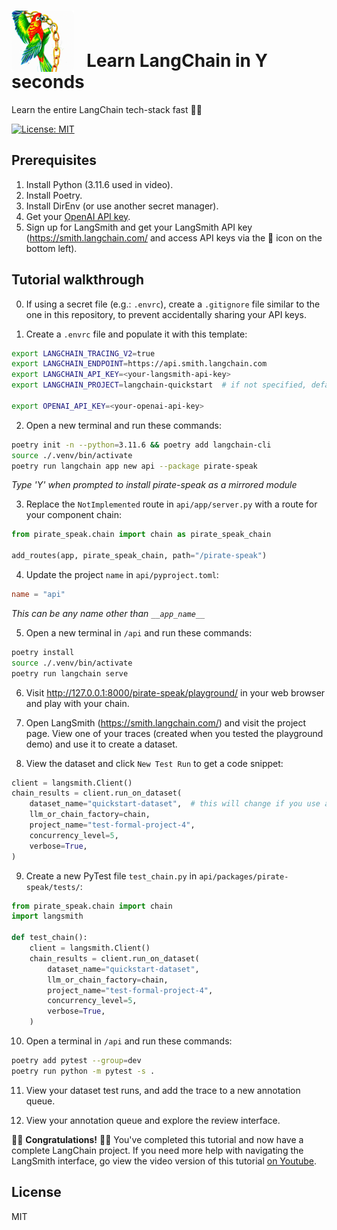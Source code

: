 # <img src="https://raw.githubusercontent.com/Cutwell/langchain-in-Y-seconds/main/langchain-in-y-seconds.png" style="width:100px;padding-right:20px;margin-bottom:-8px;">Learn LangChain in Y seconds
 Learn the entire LangChain tech-stack fast 🏃‍♀️

[![License: MIT](https://img.shields.io/badge/License-MIT-yellow.svg)](https://opensource.org/licenses/MIT)

## Prerequisites

1. Install Python (3.11.6 used in video).
2. Install Poetry.
3. Install DirEnv (or use another secret manager).
4. Get your [OpenAI API key](https://platform.openai.com/api-keys).
5. Sign up for LangSmith and get your LangSmith API key (https://smith.langchain.com/ and access API keys via the 🔑 icon on the bottom left).

## Tutorial walkthrough

0. If using a secret file (e.g.: `.envrc`), create a `.gitignore` file similar to the one in this repository, to prevent accidentally sharing your API keys.

1. Create a `.envrc` file and populate it with this template:

```bash
export LANGCHAIN_TRACING_V2=true
export LANGCHAIN_ENDPOINT=https://api.smith.langchain.com
export LANGCHAIN_API_KEY=<your-langsmith-api-key>
export LANGCHAIN_PROJECT=langchain-quickstart  # if not specified, defaults to "default"

export OPENAI_API_KEY=<your-openai-api-key>
```

2. Open a new terminal and run these commands:

```bash
poetry init -n --python=3.11.6 && poetry add langchain-cli
source ./.venv/bin/activate
poetry run langchain app new api --package pirate-speak
```

_Type 'Y' when prompted to install pirate-speak as a mirrored module_

3. Replace the `NotImplemented` route in `api/app/server.py` with a route for your component chain:

```python
from pirate_speak.chain import chain as pirate_speak_chain

add_routes(app, pirate_speak_chain, path="/pirate-speak")
```

4. Update the project `name` in `api/pyproject.toml`:
```toml
name = "api"
```

_This can be any name other than `__app_name__`_

5. Open a new terminal in `/api` and run these commands:

```bash
poetry install
source ./.venv/bin/activate
poetry run langchain serve
```

6. Visit http://127.0.0.1:8000/pirate-speak/playground/ in your web browser and play with your chain.

7. Open LangSmith (https://smith.langchain.com/) and visit the project page. View one of your traces (created when you tested the playground demo) and use it to create a dataset.

8. View the dataset and click `New Test Run` to get a code snippet:

```python
client = langsmith.Client()
chain_results = client.run_on_dataset(
	dataset_name="quickstart-dataset",	# this will change if you use a different dataset name.
	llm_or_chain_factory=chain,
	project_name="test-formal-project-4",
	concurrency_level=5,
	verbose=True,
)
```

9. Create a new PyTest file `test_chain.py` in `api/packages/pirate-speak/tests/`:

```python
from pirate_speak.chain import chain
import langsmith

def test_chain():
	client = langsmith.Client()
	chain_results = client.run_on_dataset(
		dataset_name="quickstart-dataset",
		llm_or_chain_factory=chain,
		project_name="test-formal-project-4",
		concurrency_level=5,
		verbose=True,
	)
```

10. Open a terminal in `/api` and run these commands:

```bash
poetry add pytest --group=dev
poetry run python -m pytest -s .
```

11. View your dataset test runs, and add the trace to a new annotation queue.

12. View your annotation queue and explore the review interface.

🎉🎉 **Congratulations!** 🎉🎉
You've completed this tutorial and now have a complete LangChain project. If you need more help with navigating the LangSmith interface, go view the video version of this tutorial [on Youtube](https://youtu.be/AkYYYNjzGcA).

## License

MIT
